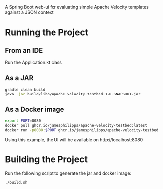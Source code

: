 A Spring Boot web-ui for evaluating simple Apache Velocity templates against a JSON context

# Running the Project
## From an IDE
Run the Application.kt class

## As a JAR
```bash
gradle clean build
java -jar build/libs/apache-velocity-testbed-1.0-SNAPSHOT.jar
```

## As a Docker image

```bash
export PORT=8080
docker pull ghcr.io/jamesphilipps/apache-velocity-testbed:latest
docker run -p8080:$PORT ghcr.io/jamesphilipps/apache-velocity-testbed
```

Using this example, the UI will be available on http://localhost:8080

# Building the Project
Run the following script to generate the jar and docker image:
```bash
./build.sh
```

